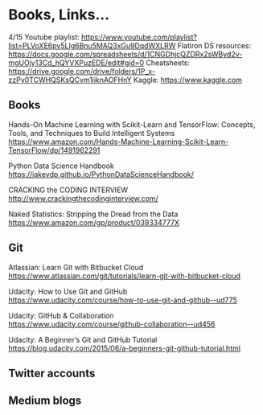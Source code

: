 # Books, Links...

4/15 Youtube playlist: https://www.youtube.com/playlist?list=PLVoXE6pv5LIg6Bnu5MAQ3xGu9DqdWXLRW
Flatiron DS resources: https://docs.google.com/spreadsheets/d/1CNGDhjcQZDRx2sWByd2v-mgUOjy13Cd_hQYVXPuzEDE/edit#gid=0
Cheatsheets: https://drive.google.com/drive/folders/1P_x-zzPy0TCWHQSKsQCvm1iiknAOFHnY
Kaggle: https://www.kaggle.com

## Books
Hands-On Machine Learning with Scikit-Learn and TensorFlow: Concepts, Tools, and Techniques to Build Intelligent Systems  
https://www.amazon.com/Hands-Machine-Learning-Scikit-Learn-TensorFlow/dp/1491962291  

Python Data Science Handbook  
https://jakevdp.github.io/PythonDataScienceHandbook/  

CRACKING the CODING INTERVIEW  
http://www.crackingthecodinginterview.com/  

Naked Statistics: Stripping the Dread from the Data  
https://www.amazon.com/gp/product/039334777X

## Git
Atlassian: Learn Git with Bitbucket Cloud  
https://www.atlassian.com/git/tutorials/learn-git-with-bitbucket-cloud  

Udacity: How to Use Git and GitHub  
https://www.udacity.com/course/how-to-use-git-and-github--ud775  

Udacity: GitHub & Collaboration  
https://www.udacity.com/course/github-collaboration--ud456  

Udacity: A Beginner’s Git and GitHub Tutorial  
https://blog.udacity.com/2015/06/a-beginners-git-github-tutorial.html

## Twitter accounts

## Medium blogs
